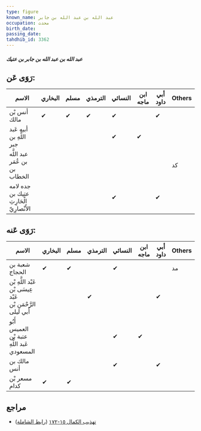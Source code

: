```yaml
---
type: figure
known_name: عبد الله بن عبد الله بن جابر
occupation: محدث
birth_date:
passing_date:
tahdhib_id: 3362
---
```

##### عبد الله بن عبد الله بن جابر بن عتيك

## رَوَى عَن:
| الاسم                                    | البخاري | مسلم | الترمذي | النسائي | ابن ماجه | أبي داود | Others |
| ---------------------------------------- | ------- | ---- | ------- | ------- | -------- | -------- | ------ |
| أنس بْن مالك                             | ✔       | ✔    | ✔       | ✔       |          | ✔        |        |
| أبيه عَبد اللَّهِ بن جبر                 |         |      |         | ✔       | ✔        |          |        |
| عبد اللَّه بن عُمَر بن الخطاب            |         |      |         |         |          |          | كد     |
| جده لامه عتيك بن الْحَارِثِ الأَنْصارِيّ |         |      |         | ✔       |          | ✔        |        |
## رَوَى عَنه:
| الاسم                                                        | البخاري | مسلم | الترمذي | النسائي | ابن ماجه | أبي داود | Others |
| ------------------------------------------------------------ | ------- | ---- | ------- | ------- | -------- | -------- | ------ |
| شعبة بن الحجاج                                               | ✔       | ✔    |         | ✔       |          |          | مد     |
| عَبْد اللَّهِ بْن عِيسَى بْن عَبْد الرَّحْمَنِ بْن أَبي ليلى |         |      | ✔       |         |          | ✔        |        |
| أَبُو العميس عتبة بْن عَبد اللَّهِ المسعودي                  |         |      |         | ✔       | ✔        |          |        |
| مالك بن أنس                                                  |         |      |         | ✔       |          | ✔        |        |
| مسعر بْن كدام                                                | ✔       | ✔    |         |         |          |          |        |
## مراجع
- [تهذيب الكمال ١٥-١٧٢](obsidian://open?vault=Tahdhib-al-Kamal&file=Figures/٣٣٦٢-عبد%20الله%20بن%20عبد%20الله%20بن%20جابر%20بن%20عتيك) ([رابط الشاملة](https://shamela.ws/book/3722/7656))
